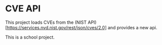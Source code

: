 # CVE API

This project loads CVEs from the (NIST API)[https://services.nvd.nist.gov/rest/json/cves/2.0] and provides a new api.

This is a school project.

